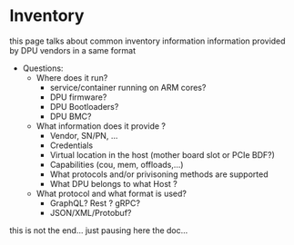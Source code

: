 # Inventory

this page talks about common inventory information information provided by DPU vendors in a same format

- Questions:
  - Where does it run?
    - service/container running on ARM cores?
    - DPU firmware?
    - DPU Bootloaders?
    - DPU BMC?
  - What information does it provide ?
    - Vendor, SN/PN, ...
    - Credentials
    - Virtual location in the host (mother board slot or PCIe BDF?)
    - Capabilities (cou, mem, offloads,...)
    - What protocols and/or privisoning methods are supported
    - What DPU belongs to what Host ?
  - What protocol and what format is used?
    - GraphQL? Rest ? gRPC?
    - JSON/XML/Protobuf?

this is not the end... just pausing here the doc...